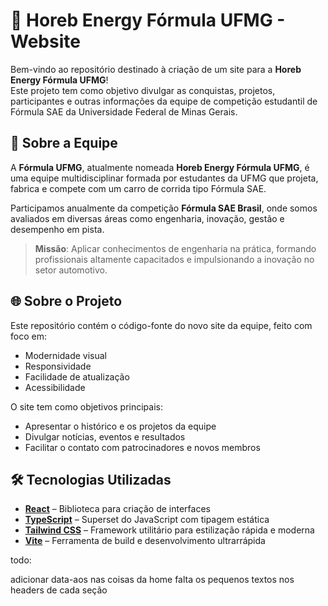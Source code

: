 # 🚗 Horeb Energy Fórmula UFMG - Website

Bem-vindo ao repositório destinado à criação de um site para a **Horeb Energy Fórmula UFMG**!  
Este projeto tem como objetivo divulgar as conquistas, projetos, participantes e outras informações da equipe de competição estudantil de Fórmula SAE da Universidade Federal de Minas Gerais.

## 🏁 Sobre a Equipe

A **Fórmula UFMG**, atualmente nomeada **Horeb Energy Fórmula UFMG**, é uma equipe multidisciplinar formada por estudantes da UFMG que projeta, fabrica e compete com um carro de corrida tipo Fórmula SAE.

Participamos anualmente da competição **Fórmula SAE Brasil**, onde somos avaliados em diversas áreas como engenharia, inovação, gestão e desempenho em pista.

> **Missão**: Aplicar conhecimentos de engenharia na prática, formando profissionais altamente capacitados e impulsionando a inovação no setor automotivo.

## 🌐 Sobre o Projeto

Este repositório contém o código-fonte do novo site da equipe, feito com foco em:

- Modernidade visual
- Responsividade
- Facilidade de atualização
- Acessibilidade

O site tem como objetivos principais:

- Apresentar o histórico e os projetos da equipe
- Divulgar notícias, eventos e resultados
- Facilitar o contato com patrocinadores e novos membros

## 🛠️ Tecnologias Utilizadas

- **[React](https://reactjs.org/)** – Biblioteca para criação de interfaces
- **[TypeScript](https://www.typescriptlang.org/)** – Superset do JavaScript com tipagem estática
- **[Tailwind CSS](https://tailwindcss.com/)** – Framework utilitário para estilização rápida e moderna
- **[Vite](https://vitejs.dev/)** – Ferramenta de build e desenvolvimento ultrarrápida


todo:

adicionar data-aos nas coisas da home
falta os pequenos textos nos headers de cada seção